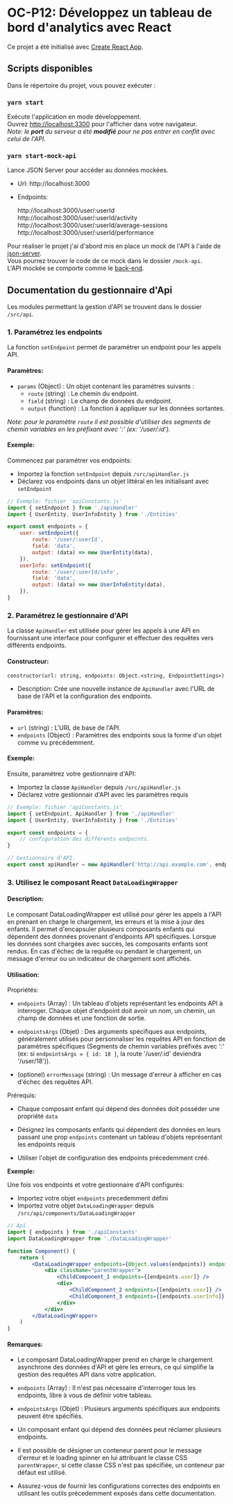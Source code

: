 # OC-P12: Développez un tableau de bord d'analytics avec React

Ce projet a été initialisé avec [Create React App](https://github.com/facebook/create-react-app).

## Scripts disponibles

Dans le répertoire du projet, vous pouvez exécuter :

### `yarn start`

Exécute l'application en mode développement.\
Ouvrez [http://localhost:3300](http://localhost:3300) pour l'afficher dans votre navigateur.\
_Note: le **port** du serveur a été **modifié** pour ne pas entrer en conflit avec celui de l'API._

### `yarn start-mock-api`

Lance JSON Server pour accéder au données mockées.

-   Url: http://localhost:3000

-   Endpoints:

    http://localhost:3000/user/:userId\
    http://localhost:3000/user/:userId/activity\
    http://localhost:3000/user/:userId/average-sessions\
    http://localhost:3000/user/:userId/performance

Pour réaliser le projet j'ai d'abord mis en place un mock de l'API à l'aide de [json-server](https://github.com/typicode/json-server).\
Vous pourrez trouver le code de ce mock dans le dossier `/mock-api`.\
L'API mockée se comporte comme le [back-end](https://github.com/OpenClassrooms-Student-Center/P9-front-end-dashboard).

## Documentation du gestionnaire d'Api

Les modules permettant la gestion d'API se trouvent dans le dossier `/src/api`.

### 1. Paramétrez les endpoints

La fonction `setEndpoint` permet de paramétrer un endpoint pour les appels API.

#### Paramètres:

-   `params` (Object) : Un objet contenant les paramètres suivants :
    -   `route` (string) : Le chemin du endpoint.
    -   `field` (string) : Le champ de données du endpoint.
    -   `output` (function) : La fonction à appliquer sur les données sortantes.

_Note: pour le paramètre `route` il est possible d'utiliser des segments de chemin variables en les préfixant avec ':' (ex: '/user/:id')._

#### Exemple:

Commencez par paramétrer vos endpoints:

-   Importez la fonction `setEndpoint` depuis `/src/apiHandler.js`
-   Déclarez vos endpoints dans un objet littéral en les initialisant avec `setEndpoint`

```javascript
// Exemple: fichier 'apiConstants.js'
import { setEndpoint } from './apiHandler'
import { UserEntity, UserInfoEntity } from './Entities'

export const endpoints = {
    user: setEndpoint({
        route: '/user/:userId',
        field: 'data',
        output: (data) => new UserEntity(data),
    }),
    userInfo: setEndpoint({
        route: '/user/:userId/info',
        field: 'data',
        output: (data) => new UserInfoEntity(data),
    }),
}
```

### 2. Paramétrez le gestionnaire d'API

La classe `ApiHandler` est utilisée pour gérer les appels à une API en fournissant une interface pour configurer et effectuer des requêtes vers différents endpoints.

#### Constructeur:

`constructor(url: string, endpoints: Object.<string, EndpointSettings>)`

-   Description: Crée une nouvelle instance de `ApiHandler` avec l'URL de base de l'API et la configuration des endpoints.

#### Paramètres:

-   `url` (string) : L'URL de base de l'API.
-   `endpoints` (Object) : Paramètres des endpoints sous la forme d'un objet comme vu précédemment.

#### Exemple:

Ensuite, paramétrez votre gestionnaire d'API:

-   Importez la classe `ApiHandler` depuis `/src/apiHandler.js`
-   Déclarez votre gestionnair d'API avec les paramètres requis

```javascript
// Exemple: fichier 'apiConstants.js'
import { setEndpoint, ApiHandler } from './apiHandler'
import { UserEntity, UserInfoEntity } from './Entities'

export const endpoints = {
    // configuration des différents endpoints.
}

// Gestionnaire d'API.
export const apiHandler = new ApiHandler('http://api.example.com', endpoints)
```

### 3. Utilisez le composant React `DataLoadingWrapper`

#### Description:

Le composant DataLoadingWrapper est utilisé pour gérer les appels à l'API en prenant en charge le chargement, les erreurs et la mise à jour des enfants. Il permet d'encapsuler plusieurs composants enfants qui dépendent des données provenant d'endpoints API spécifiques. Lorsque les données sont chargées avec succès, les composants enfants sont rendus. En cas d'échec de la requête ou pendant le chargement, un message d'erreur ou un indicateur de chargement sont affichés.

#### Utilisation:

Propriétés:

-   `endpoints` (Array) : Un tableau d'objets représentant les endpoints API à interroger. Chaque objet d'endpoint doit avoir un nom, un chemin, un champ de données et une fonction de sortie.

-   `endpointsArgs` (Objet) : Des arguments spécifiques aux endpoints, généralement utilisés pour personnaliser les requêtes API en fonction de paramètres spécifiques (Segments de chemin variables préfixés avec ':' (ex: si `endpointsArgs = { id: 18 }`, la route '/user/:id' deviendra '/user/18')).

-   (optionel) `errorMessage` (string) : Un message d'erreur à afficher en cas d'échec des requêtes API.

Prérequis:

-   Chaque composant enfant qui dépend des données doit posséder une propriété `data`

-   Désignez les composants enfants qui dépendent des données en leurs passant une prop `endpoints` contenant un tableau d'objets représentant les endpoints requis

-   Utiliser l'objet de configuration des endpoints précedemment créé.

**Exemple:**

Une fois vos endpoints et votre gestionnaire d'API configurés:

-   Importez votre objet `endpoints` precedemment défini
-   Importez votre objet `DataLoadingWrapper` depuis `/src/api/components/DataLoadingWrapper`

```jsx
// Api
import { endpoints } from './apiConstants'
import DataLoadingWrapper from './DataLoadingWrapper'

function Component() {
    return (
        <DataLoadingWrapper endpoints={Object.values(endpoints)} endpointsArgs={{ userId: 18 }}>
            <div className="parentWrapper">
                <ChildComponent_1 endpoints={[endpoints.user]} />
                <div>
                    <ChildComponent_2 endpoints={[endpoints.user]} />
                    <ChildComponent_3 endpoints={[endpoints.userInfo]} />
                </div>
            </div>
        </DataLoadingWrapper>
    )
}
```

#### Remarques:

-   Le composant DataLoadingWrapper prend en charge le chargement asynchrone des données d'API et gère les erreurs, ce qui simplifie la gestion des requêtes API dans votre application.

-   `endpoints` (Array) : Il n'est pas nécessaire d'interroger tous les endpoints, libre à vous de définir votre tableau.

-   `endpointsArgs` (Objet) : Plusieurs arguments spécifiques aux endpoints peuvent être spécifiés.

-   Un composant enfant qui dépend des données peut réclamer plusieurs endpoints.

-   Il est possible de désigner un conteneur parent pour le message d'erreur et le loading spinner en lui attribuant le classe CSS `parentWrapper`, si cette classe CSS n'est pas spécifiée, un conteneur par défaut est utilisé.

-   Assurez-vous de fournir les configurations correctes des endpoints en utilisant les outils précedemment exposés dans cette documentation.
